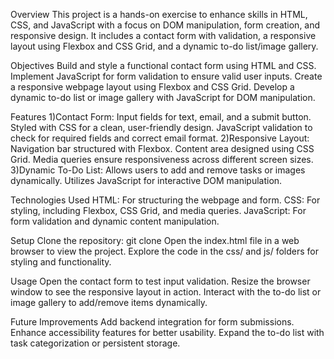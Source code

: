 Overview
This project is a hands-on exercise to enhance skills in HTML, CSS, and JavaScript with a focus on DOM manipulation, form creation, and responsive design. It includes a contact form with validation, a responsive layout using Flexbox and CSS Grid, and a dynamic to-do list/image gallery.

Objectives
Build and style a functional contact form using HTML and CSS.
Implement JavaScript for form validation to ensure valid user inputs.
Create a responsive webpage layout using Flexbox and CSS Grid.
Develop a dynamic to-do list or image gallery with JavaScript for DOM manipulation.

Features
1)Contact Form:
Input fields for text, email, and a submit button.
Styled with CSS for a clean, user-friendly design.
JavaScript validation to check for required fields and correct email format.
2)Responsive Layout:
Navigation bar structured with Flexbox.
Content area designed using CSS Grid.
Media queries ensure responsiveness across different screen sizes.
3)Dynamic To-Do List:
Allows users to add and remove tasks or images dynamically.
Utilizes JavaScript for interactive DOM manipulation.

Technologies Used
HTML: For structuring the webpage and form.
CSS: For styling, including Flexbox, CSS Grid, and media queries.
JavaScript: For form validation and dynamic content manipulation.

Setup
Clone the repository:
git clone <repository-url>
Open the index.html file in a web browser to view the project.
Explore the code in the css/ and js/ folders for styling and functionality.

Usage
Open the contact form to test input validation.
Resize the browser window to see the responsive layout in action.
Interact with the to-do list or image gallery to add/remove items dynamically.

Future Improvements
Add backend integration for form submissions.
Enhance accessibility features for better usability.
Expand the to-do list with task categorization or persistent storage.
